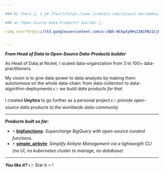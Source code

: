 ```yaml
---

### Hi there 👋, I am [Paul](https://www.linkedin.com/in/paul-marcombes/)

### an *Open-Source Data-Products* builder 🚀. 

<img src="https://lh3.googleusercontent.com/a-/AD5-WCkpXy9HsI3AIhN21Cjb0ITHqFAlYxq0PswuxIm4Ow=s300" style="border-radius: 50%;" />


---
```


***From Head of Data to Open-Source Data-Products builder***

As Head of Data at Nickel, I scaled data-organization from 3 to 100+ data-practitioners. 

My vision is to give data-power to data-analysts by making them autonomous on the whole data-chain: from data-collection to data-algorithm-deployments 👉 *we build data products for that*. 

I created **Unytics** to go further as a personal project 👉 *provide open-source data products to the worldwide data-community.* 

---

***Products built so far:***

- ⚡ **[bigfunctions](https://github.com/unytics/bigfunctions)**: *Supercharge BigQuery with open-source curated functions.*
- ⚡ **[simple_airbyte](https://github.com/unytics/simple_airbyte)**: *Simplify Airbyte Management via a lightweigth CLI (no UI, no kubernetes cluster to manage, no database)*

---

***You like it?***  👉 Star it ⭐ !
